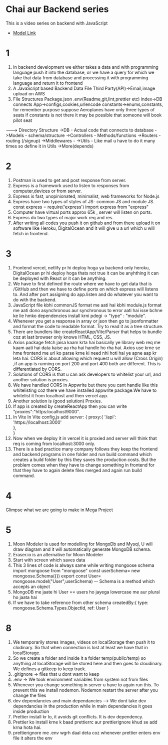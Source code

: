 # Chai aur Backend series

This is a video series on backend with JavaScript

- [Model Link](https://app.eraser.io/workspace/YtPqZ1VogxGy1jzIDkzj?origin=share)

# 1 

1. In backend development we either takes a data and with programming language push it into the database, or we have a query for which we take that data from database and processing it with programming language and return it to frontend
2. A JavaScript based Backend
Data                      File                             Third Party(API)->Email,image upload on AWS
3. File Structures
Package.json                                    .env(Readme,git,lint,prettier etc)
index->DB connects              App->configs,cookies,urlencode                              constants->enums,constants, for remember purpose suppose Aeroplanes have only three types of seats if constants is not there it may be possible that someone will book pilot seat

---> Directory Structure
->DB - Actual code that connects to database
->Models - schema/structure
->Controllers - Methods/functions
->Routers - routing (/signup)
->Middlewares - 
->Utils - Like mail u have to do it many times so define it in Utils
->More(depends)

 # 2

1. Postman is used to get and post response from server.
2. Express is a framework used to listen to responses from computer,devices or from server.
3. Express is fast, unopinionated, minimalist, web frameworks for Node.js
4. Express have two types of styles of JS- common JS and module JS.
const express = require('express')
import express from "express"
5. Computer have virtual ports approx 65k , server will listen on ports.
6. Express do two types of major work req and res.
7. After writing all codes you push it on github and from there upload it on software like Heroku, DigitalOcean and it will give u a url which u will fetch in frontend.

# 3

1. Frontend vercel, netlify pr hi deploy hoga ya backend only heroku, DigitalOcean pr hi deploy hoga thats not true it can be anyhthing it can be deployed with React or it can be anything.
2. We have to first defined the route where we have to get data that is /GitHub and then we have to define ports on which express will listens to. And after port assigning do app.listen and do whatever you want to do with the backend.
3. JavaScript file kbhi commonJS format me aati hai kbhi module.js format me aati dono asynchronous aur synchronous to error aati hai isse bchne ke lie hmko dependencies install krni pdegi -> "type" : "module".
4. Whenever you get a response in array or json then go to jsonformatter and format the code to readable format. Try to read it as a tree structure.
5. There are bundlers like createReactApp/Vite/Parser that helps to bundle coz at last browser only knows HTML, CSS, JS.
6. Axios package fetch jaisa kaam krta hai basically ye library web req me kaam aati hai data kaise aa rha hai handle ho rha hai. Axios use krne se hme frontend me url ko parse krne ki need nhi hoti hai ye apne aap kr leta hai.
CORS is about allowing which request u will allow (Cross Origin) ,if an app is running on port 200 and port 400 both are different. This is differentiated by CORS. 
7. Solutions of CORS is that u can ask developers to whitelist your url, and another solution is proxies.
8. We have handled CORS in Appwrite but there you cant handle like this whitelisting coz there we have installed appwrite package.We have to whitelist it from localhost and then vercel app.
9. Another solution is (good solution) Proxies.
10. If app is created by createReactApp then you can write "proxies":"https:localhost9000".
11. In Vite 
In Vite config,js add 
server:
{
	proxy:{
	'/api': 'https://localhost:3000'	
	},	
}
12. Now when we deploy it in vercel it is proxied and server will think that req is coming from localhost:3000 only.
13. There is a bad practice many company follows they keep the frontend and backend programs in one folder and run build command which creates a build folder by this they saves the production costs. But the problem comes when they have to change something in frontend for that they have to again delete files merged and again run build command.

# 4

Glimpse what we are going to make in Mega Project

# 5

1. Moon Modeler is used for modelling for MongoDb and Mysql, U will draw diagram and it will automatically generate MongoDB schema.
2. Eraser.io is an alternative for Moon Modeler
3. Start with screen which saves data
4. This 3 lines of code is always same while writing mongoose schema
import mongoose from "mongoose"
const userSchema= new mongoose.Schema({})
export const User= mongoose.model("User",userSchema)   -- Schema is a method which accepts an object
5. MongoDB me jaate hi User == users ho jayega lowercase me aur plural ho jaata hai
6. If we have to take reference from other schema
createdBy:{
	type: mongoose.Schema.Types.ObjectId,
	ref: User
}

# 8

1. We temporarily stores images, videos on localStorage then push it to clodinary. So that when connection is lost at least we have that in localStorage.
2. So we create a folder and inside it a folder temp(public/temp) so anything at localStorage will be stored here and then goes to cloudinary. We defines a gitkeep to keep track.
3. .gitignore -> files that u dont want to keep
4. .env -> We took environment variables from system not from files
5. Whenever you change something in server u have to again run this. To prevent this we install nodemon. Nodemon restart the server after you change the files 
6. dev dependancies and main dependancies --> We dont take dev dependancies in the production while in main dependancies it goes inside production
7. Prettier install kr lo, it avoids git conflicts. It is dev dependency. 
8. Prettier ko install krne k baad prettierrc aur prettierignore khud se add krna hota hai.
9. prettierignore me .env wgrh daal deta coz whenever prettier enters env file it alters the env
